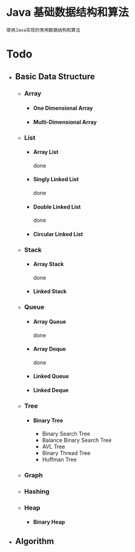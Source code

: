 # Java 基础数据结构和算法
    使用Java实现的常用数据结构和算法
    
# Todo  
+ ## Basic Data Structure  
    + ### Array
        + #### One Dimensional Array
            
        + #### Multi-Dimensional Array
            
    + ### List
        + #### Array List  
            done
            
        + #### Singly Linked List  
            done
            
        + #### Double Linked List  
            done
            
        + #### Circular Linked List  
            
    + ### Stack
        + #### Array Stack  
            done
        + #### Linked Stack       
        
    + ### Queue 
        + #### Array Queue  
            done
            
        + #### Array Deque  
            done
            
        + #### Linked Queue  
        
        + #### Linked Deque  
            
        
    
  + ### Tree
    + #### Binary Tree
        + Binary Search Tree
        + Balance Binary Search Tree
        + AVL Tree
        + Binary Thread Tree
        + Huffman Tree
        
  + ### Graph  
    
  + ### Hashing
  
  + ### Heap
    + #### Binary Heap
    
  
+ ## Algorithm  